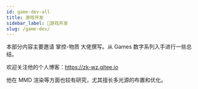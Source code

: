 ```yaml
---
id: game-dev-all
title: 游戏开发
sidebar_label: 🔴游戏开发
slug: /game-dev/
---
```


本部分内容主要邀请 掌控-物质 大佬撰写。从 Games 数字系列入手进行一些总结。

欢迎关注他的个人博客：https://zk-wz.gitee.io

他在 MMD 渲染等方面也较有研究，尤其擅长多光源的布置和优化。